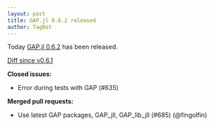 ```yaml
---
layout: post
title: GAP.jl 0.6.2 released
author: TagBot
---
```


Today [GAP.jl 0.6.2](https://github.com/oscar-system/GAP.jl/releases/tag/v0.6.2) has
been released.

[Diff since v0.6.1](https://github.com/oscar-system/GAP.jl/compare/v0.6.1...v0.6.2)


**Closed issues:**
- Error during tests with GAP (#635)

**Merged pull requests:**
- Use latest GAP packages, GAP_jll, GAP_lib_jll (#685) (@fingolfin)
